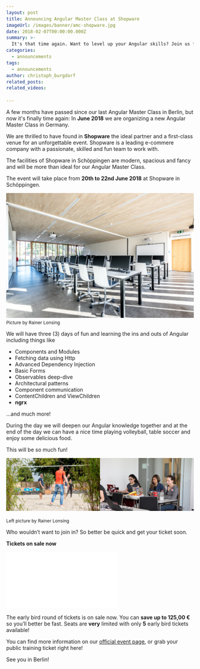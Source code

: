 ```yaml
---
layout: post
title: Announcing Angular Master Class at Shopware
imageUrl: /images/banner/amc-shopware.jpg
date: 2018-02-07T00:00:00.000Z
summary: >-
  It's that time again. Want to level up your Angular skills? Join us for a unique public training experience with our Angular Master Class at Shopware!
categories:
  - announcements
tags:
  - announcements
author: christoph_burgdorf
related_posts:
related_videos:

---
```



A few months have passed since our last Angular Master Class in Berlin, but now it's finally time again: In **June 2018** we are organizing a new Angular Master Class in Germany. 

We are thrilled to have found in **Shopware** the ideal partner and a first-class venue for an unforgettable event. Shopware is a leading e-commere company with a passionate, skilled and fun team to work with.

The facilities of Shopware in Schöppingen are modern, spacious and fancy and will be more than ideal for our Angular Master Class. 

The event will take place from **20th to 22nd June 2018** at Shopware in Schöppingen. 


<img src="/images/shopware_classroom.jpg" alt="AMC Shopware Event Location">
<span style="font-size: 12px">Picture by Rainer Lonsing</span>



We will have three (3) days of fun and learning the ins and outs of Angular including things like

- Components and Modules
- Fetching data using Http
- Advanced Dependency Injection
- Basic Forms
- Observables deep-dive
- Architectural patterns
- Component communication
- ContentChildren and ViewChildren
- **ngrx**

...and much more!


During the day we will deepen our Angular knowledge together and at the end of the day we can have a nice time playing volleyball, table soccer and enjoy some delicious food.

This will be so much fun! 

<img src="/images/shopware_volleyball.jpg" style="width:50%; float:left" alt="AMC Shopware Volleyball court">

<img src="/images/amc_denmark_audience.jpg" style="width:50%" alt="AMC Denmark audience">

<span style="font-size: 12px">Left picture by Rainer Lonsing</span>


Who wouldn’t want to join in? So better be quick and get your ticket soon.

**Tickets on sale now**

<iframe  src="//eventbrite.de/tickets-external?eid=42705611634&ref=etckt" frameborder="0" vspace="0" hspace="0" marginheight="5" marginwidth="5" scrolling="auto" allowtransparency="true"></iframe>


The early bird round of tickets is on sale now. You can **save up to 125,00 €** so you’ll better be fast. Seats are **very** limited with only **5** early bird tickets available!

You can find more information on our [official event page](https://amc-shopware.eventbrite.com), or grab your public training ticket right here!



See you in Berlin!


